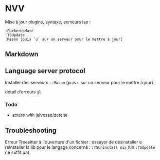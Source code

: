 # NVV

Mise à jour plugins, syntaxe, serveurs lsp :

    :PackerUpdate 
    :TSUpdate
    :Mason (puis `u` sur un serveur pour le mettre à jour)

## Markdown


## Language server protocol

Installer des serveurs : `:Mason` (puis `u` sur un serveur pour le mettre à jour)

détail d'erreurs `gl`

### Todo

* zotero with jalvesaq/zotcite

## Troubleshooting

Erreur Treesitter à l'ouverture d'un fichier : essayer de désinstaller e réinstaller la lib pour le langage concerné : `:TSUninstall nix` (un `:TSUpdate` ne suffit pa)
